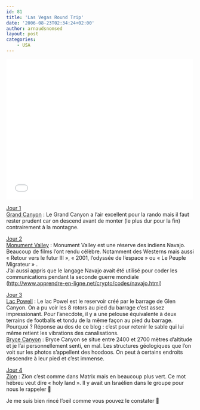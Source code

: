 ```yaml
---
id: 81
title: 'Las Vegas Round Trip'
date: '2006-08-23T02:34:24+02:00'
author: arnaudsnomsed
layout: post
categories:
    - USA
---
```



<iframe height="376" src="/assets/las_vegas_round_trip.html" style="border: 0" width="501">  
Désolé mais votre navigateur ne supporte pas les cadres locaux.  
</iframe>

<u>Jour 1</u>  
[Grand Canyon](http://fr.wikipedia.org/wiki/Grand_Canyon) : Le Grand Canyon a l’air excellent pour la rando mais il faut rester prudent car on descend avant de monter (le plus dur pour la fin) contrairement à la montagne.

<u>Jour 2</u>  
[Monument Valley](http://fr.wikipedia.org/wiki/Monument_Valley) : Monument Valley est une réserve des indiens Navajo. Beaucoup de films l’ont rendu célèbre. Notamment des Westerns mais aussi « Retour vers le futur III », « 2001, l’odyssée de l’espace » ou « Le Peuple Migrateur » .  
J’ai aussi appris que le langage Navajo avait été utilisé pour coder les communications pendant la seconde guerre mondiale (<http://www.apprendre-en-ligne.net/crypto/codes/navajo.html>)

<u>Jour 3</u>  
[Lac Powell](http://fr.wikipedia.org/wiki/Lake_Powell) : Le lac Powel est le reservoir créé par le barrage de Glen Canyon. On a pu voir les 8 rotors au pied du barrage c’est assez impressionant. Pour l’anecdote, il y a une pelouse équivalente à deux terrains de footballs et tondu de la même façon au pied du barrage. Pourquoi ? Réponse au dos de ce blog : c’est pour retenir le sable qui lui même retient les vibrations des canalisations.  
[Bryce Canyon](http://fr.wikipedia.org/wiki/Bryce_Canyon) : Bryce Canyon se situe entre 2400 et 2700 mètres d’altitude et je l’ai personnellement senti, en mal. Les structures géologiques que l’on voit sur les photos s’appellent des hoodoos. On peut à certains endroits descendre à leur pied et c’est immense.

<u>Jour 4</u>  
[Zion](http://fr.wikipedia.org/wiki/Parc_national_de_Zion) : Zion c’est comme dans Matrix mais en beaucoup plus vert. Ce mot hébreu veut dire « holy land ». Il y avait un Israélien dans le groupe pour nous le rappeler 🙂

Je me suis bien rincé l’oeil comme vous pouvez le constater 🙂